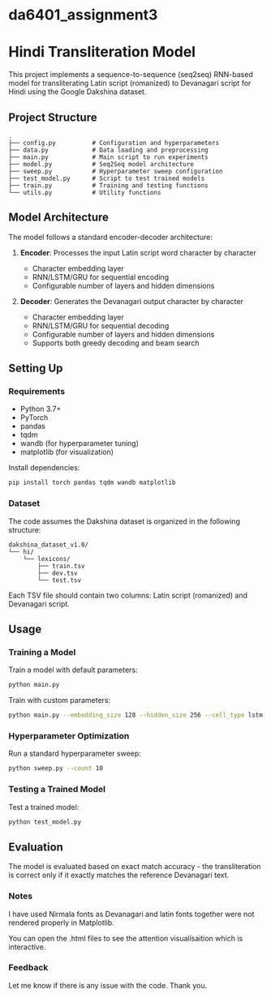 # da6401_assignment3

# Hindi Transliteration Model

This project implements a sequence-to-sequence (seq2seq) RNN-based model for transliterating Latin script (romanized) to Devanagari script for Hindi using the Google Dakshina dataset.

## Project Structure

```
.
├── config.py          # Configuration and hyperparameters
├── data.py            # Data loading and preprocessing
├── main.py            # Main script to run experiments
├── model.py           # Seq2Seq model architecture
├── sweep.py           # Hyperparameter sweep configuration
├── test_model.py      # Script to test trained models
├── train.py           # Training and testing functions
└── utils.py           # Utility functions
```

## Model Architecture

The model follows a standard encoder-decoder architecture:

1. **Encoder**: Processes the input Latin script word character by character
   - Character embedding layer
   - RNN/LSTM/GRU for sequential encoding
   - Configurable number of layers and hidden dimensions

2. **Decoder**: Generates the Devanagari output character by character
   - Character embedding layer
   - RNN/LSTM/GRU for sequential decoding
   - Configurable number of layers and hidden dimensions
   - Supports both greedy decoding and beam search

## Setting Up

### Requirements

- Python 3.7+
- PyTorch
- pandas
- tqdm
- wandb (for hyperparameter tuning)
- matplotlib (for visualization)

Install dependencies:
```bash
pip install torch pandas tqdm wandb matplotlib
```

### Dataset

The code assumes the Dakshina dataset is organized in the following structure:
```
dakshina_dataset_v1.0/
└── hi/
    └── lexicons/
        ├── train.tsv
        ├── dev.tsv
        └── test.tsv
```

Each TSV file should contain two columns: Latin script (romanized) and Devanagari script.

## Usage

### Training a Model

Train a model with default parameters:
```bash
python main.py
```

Train with custom parameters:
```bash
python main.py --embedding_size 128 --hidden_size 256 --cell_type lstm
```

### Hyperparameter Optimization

Run a standard hyperparameter sweep:
```bash
python sweep.py --count 10 
```


### Testing a Trained Model

Test a trained model:
```bash
python test_model.py 
```

## Evaluation

The model is evaluated based on exact match accuracy - the transliteration is correct only if it exactly matches the reference Devanagari text.

### Notes

I have used Nirmala fonts as Devanagari and latin fonts together were not rendered properly in Matplotlib.

You can open the .html files to see the attention visualisaition which is interactive.


### Feedback

Let me know if there is any issue with the code. Thank you.